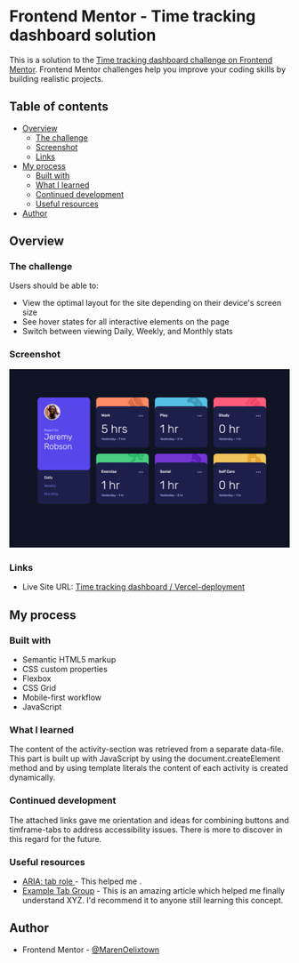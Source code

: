 # Frontend Mentor - Time tracking dashboard solution

This is a solution to the [Time tracking dashboard challenge on Frontend Mentor](https://www.frontendmentor.io/challenges/time-tracking-dashboard-UIQ7167Jw). Frontend Mentor challenges help you improve your coding skills by building realistic projects.

## Table of contents

- [Overview](#overview)
  - [The challenge](#the-challenge)
  - [Screenshot](#screenshot)
  - [Links](#links)
- [My process](#my-process)
  - [Built with](#built-with)
  - [What I learned](#what-i-learned)
  - [Continued development](#continued-development)
  - [Useful resources](#useful-resources)
- [Author](#author)

## Overview

### The challenge

Users should be able to:

- View the optimal layout for the site depending on their device's screen size
- See hover states for all interactive elements on the page
- Switch between viewing Daily, Weekly, and Monthly stats

### Screenshot

![](./assets/images/timetracking-dashboard.gif)

### Links

- Live Site URL: [Time tracking dashboard / Vercel-deployment](https://fm-time-tracking-dashboard-mu.vercel.app/)

## My process

### Built with

- Semantic HTML5 markup
- CSS custom properties
- Flexbox
- CSS Grid
- Mobile-first workflow
- JavaScript

### What I learned

The content of the activity-section was retrieved from a separate data-file. This part is built up with JavaScript by using the document.createElement method and by using template literals the content of each activity is created dynamically.

### Continued development

The attached links gave me orientation and ideas for combining buttons and timframe-tabs to address accessibility issues. There is more to discover in this regard for the future.

### Useful resources

- [ARIA: tab role ](https://developer.mozilla.org/en-US/docs/Web/Accessibility/ARIA/Roles/tab_role) - This helped me .
- [Example Tab Group](https://www.atomica11y.com/accessible-web/tabs/) - This is an amazing article which helped me finally understand XYZ. I'd recommend it to anyone still learning this concept.

## Author

- Frontend Mentor - [@MarenOelixtown](https://www.frontendmentor.io/profile/MarenOelixtown)
